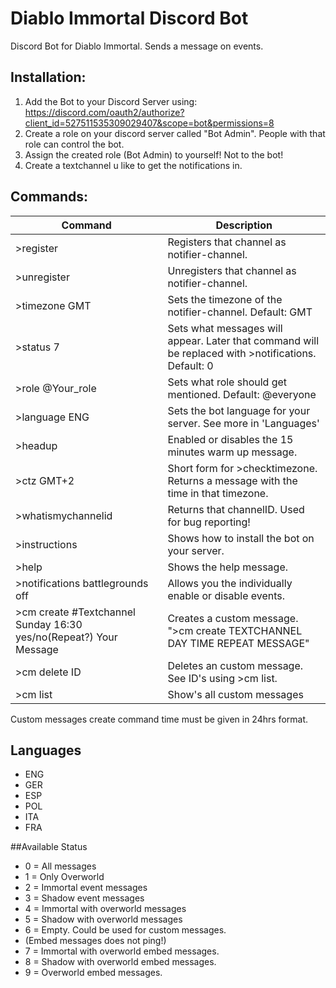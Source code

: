 # Diablo Immortal Discord Bot
Discord Bot for Diablo Immortal. Sends a message on events.

## Installation:
1. Add the Bot to your Discord Server using: https://discord.com/oauth2/authorize?client_id=527511535309029407&scope=bot&permissions=8
2. Create a role on your discord server called "Bot Admin". People with that role can control the bot.
3. Assign the created role (Bot Admin) to yourself! Not to the bot!
4. Create a textchannel u like to get the notifications in.

## Commands:


| Command | Description |
|------|------|
|>register                       |Registers that channel as notifier-channel.| 
|>unregister                     |Unregisters that channel as notifier-channel.| 
|>timezone GMT                   |Sets the timezone of the notifier-channel. Default: GMT
|>status 7                       |Sets what messages will appear. Later that command will be replaced with >notifications. Default: 0|
|>role @Your_role                |Sets what role should get mentioned. Default: @everyone| 
|>language ENG                   |Sets the bot language for your server. See more in 'Languages'| 
|>headup                         |Enabled or disables the 15 minutes warm up message.| 
|>ctz GMT+2                      |Short form for >checktimezone. Returns a message with the time in that timezone.                     | 
|>whatismychannelid              |Returns that channelID. Used for bug reporting!| 
|>instructions                   |Shows how to install the bot on your server.| 
|>help                           |Shows the help message.| 
|>notifications battlegrounds off|Allows you the individually enable or disable events.|
|>cm create #Textchannel Sunday 16:30 yes/no(Repeat?) Your Message|Creates a custom message. ">cm create TEXTCHANNEL DAY TIME REPEAT MESSAGE"|
|>cm delete ID|Deletes an custom message. See ID's using >cm list.|
|>cm list|Show's all custom messages|
Custom messages create command time must be given in 24hrs format.

## Languages

- ENG
- GER
- ESP
- POL
- ITA
- FRA

##Available Status

- 0 = All messages
- 1 = Only Overworld
- 2 = Immortal event messages
- 3 = Shadow event messages
- 4 = Immortal with overworld messages
- 5 = Shadow with overworld messages
- 6 = Empty. Could be used for custom messages.
- (Embed messages does not ping!)
- 7 = Immortal with overworld embed messages.
- 8 = Shadow with overworld embed messages.
- 9 = Overworld embed messages.
